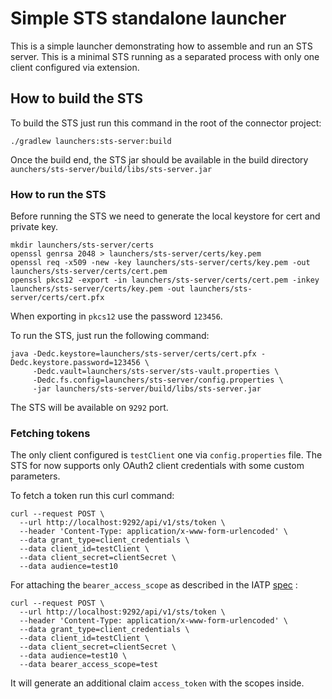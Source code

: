 # Simple STS standalone launcher

This is a simple launcher demonstrating how to assemble and run an STS server. This is a minimal STS
running as a separated process with only one client configured via extension.

## How to build the STS

To build the STS just run this command in the root of the connector project:

```shell
./gradlew launchers:sts-server:build
```

Once the build end, the STS jar should be available in the build directory `aunchers/sts-server/build/libs/sts-server.jar`

### How to run the STS

Before running the STS we need to generate the local keystore for cert and private key.

```shell
mkdir launchers/sts-server/certs
openssl genrsa 2048 > launchers/sts-server/certs/key.pem
openssl req -x509 -new -key launchers/sts-server/certs/key.pem -out launchers/sts-server/certs/cert.pem
openssl pkcs12 -export -in launchers/sts-server/certs/cert.pem -inkey launchers/sts-server/certs/key.pem -out launchers/sts-server/certs/cert.pfx
```

When exporting in `pkcs12` use the password `123456`.

To run the STS, just run the following command:

```shell
java -Dedc.keystore=launchers/sts-server/certs/cert.pfx -Dedc.keystore.password=123456 \
     -Dedc.vault=launchers/sts-server/sts-vault.properties \
     -Dedc.fs.config=launchers/sts-server/config.properties \
     -jar launchers/sts-server/build/libs/sts-server.jar
 ```

The STS will be available on `9292` port.

### Fetching tokens

The only client configured is `testClient` one via `config.properties` file. The STS for now supports only 
OAuth2 client credentials with some custom parameters.

To fetch a token run this curl command:

```shell
curl --request POST \
  --url http://localhost:9292/api/v1/sts/token \
  --header 'Content-Type: application/x-www-form-urlencoded' \
  --data grant_type=client_credentials \
  --data client_id=testClient \
  --data client_secret=clientSecret \
  --data audience=test10 
```

For attaching the `bearer_access_scope` as described in the IATP [spec](https://github.com/eclipse-tractusx/identity-trust/blob/main/specifications/M1/identity.protocol.base.md#6-using-the-oauth-2-client-credential-grant-to-obtain-access-tokens-from-an-sts) :

```shell
curl --request POST \
  --url http://localhost:9292/api/v1/sts/token \
  --header 'Content-Type: application/x-www-form-urlencoded' \
  --data grant_type=client_credentials \
  --data client_id=testClient \
  --data client_secret=clientSecret \
  --data audience=test10 \
  --data bearer_access_scope=test
```

It will generate an additional claim `access_token` with the scopes inside.